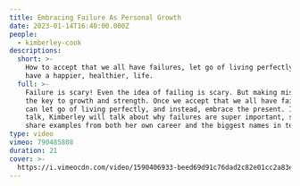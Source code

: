 ```yaml
---
title: Embracing Failure As Personal Growth
date: 2023-01-14T16:40:00.000Z
people:
  - kimberley-cook
descriptions:
  short: >-
    How to accept that we all have failures, let go of living perfectly, and
    have a happier, healthier, life.
  full: >-
    Failure is scary! Even the idea of failing is scary. But making mistakes is
    the key to growth and strength. Once we accept that we all have failures, we
    can let go of living perfectly, and instead, embrace the present. In this
    talk, Kimberley will talk about why failures are super important, she'll
    share examples from both her own career and the biggest names in tech.
type: video
vimeo: 790485808
duration: 21
cover: >-
  https://i.vimeocdn.com/video/1590406933-beed69d91c76dad2c82e01cc2a83e74e52f76cf23349648a5aa725457894ce82-d
---
```



